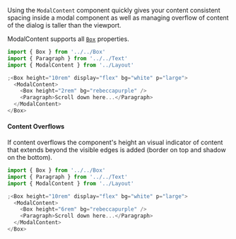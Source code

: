 Using the `ModalContent` component quickly gives your content consistent spacing inside a modal component as well as managing overflow of content of the dialog is taller than the viewport.

ModalContent supports all [`Box`](/#!/Box) properties.

```js
import { Box } from '../../Box'
import { Paragraph } from '../../Text'
import { ModalContent } from '../Layout'

;<Box height="10rem" display="flex" bg="white" p="large">
  <ModalContent>
    <Box height="2rem" bg="rebeccapurple" />
    <Paragraph>Scroll down here...</Paragraph>
  </ModalContent>
</Box>
```

#### Content Overflows

If content overflows the component's height an visual indicator of content that extends beyond the visible edges is added (border on top and shadow on the bottom).

```js
import { Box } from '../../Box'
import { Paragraph } from '../../Text'
import { ModalContent } from '../Layout'

;<Box height="10rem" display="flex" bg="white" p="large">
  <ModalContent>
    <Box height="6rem" bg="rebeccapurple" />
    <Paragraph>Scroll down here...</Paragraph>
  </ModalContent>
</Box>
```
